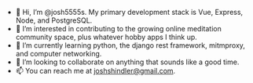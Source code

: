 - 👋 Hi, I’m @josh5555s. My primary development stack is Vue, Express, Node, and PostgreSQL.
- 👀 I’m interested in contributing to the growing online meditation community space, plus whatever hobby apps I think up.
- 🌱 I’m currently learning python, the django rest framework, mitmproxy, and computer networking.
- 💞️ I’m looking to collaborate on anything that sounds like a good time.
- 📫 You can reach me at joshshindler@gmail.com.

<!---
josh5555s/josh5555s is a ✨ special ✨ repository because its `README.md` (this file) appears on your GitHub profile.
You can click the Preview link to take a look at your changes.
--->

